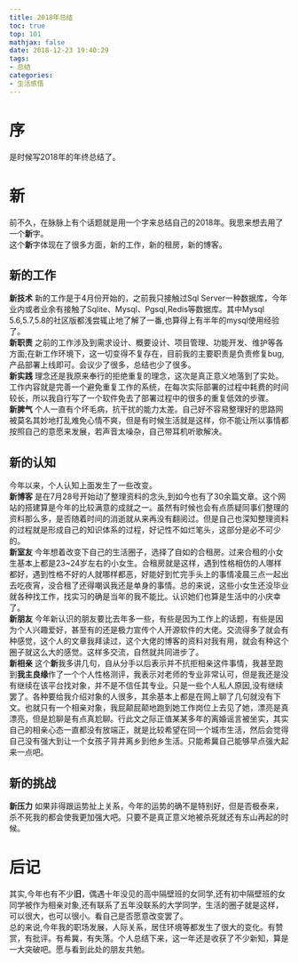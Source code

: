 ```yaml
---
title: 2018年总结
toc: true
top: 101
mathjax: false
date: 2018-12-23 19:40:29
tags:
- 总结
categories:
- 生活感悟
---
```

# 序
是时候写2018年的年终总结了。

# 新
前不久，在脉脉上有个话题就是用一个字来总结自己的2018年。我思来想去用了一个**新**字。  
这个**新**字体现在了很多方面，新的工作，新的租房，新的博客。  

## 新的工作

**新技术** 新的工作是于4月份开始的，之前我只接触过Sql Server一种数据库，今年业内或者业余有接触了Sqlite、Mysql、Pgsql,Redis等数据库。其中Mysql 5.6,5.7,5.8的社区版都浅尝辄止地了解了一番,也算得上有半年的mysql使用经验了。  
**新职责** 之前的工作涉及到需求设计、概要设计、项目管理、功能开发、维护等各方面;在新工作环境下，这一切变得不复存在，目前我的主要职责是负责修复bug,产品部署上线即可。会议少了很多，总结也少了很多。  
**新实践** 理念还是我原来奉行的拒绝重复的理念，这次是真正意义地落到了实处。工作内容就是完善一个避免重复工作的系统，在每次实际部署的过程中耗费的时间较长，所以我自行写了一个软件免去了部署过程中的很多的重复低效的步骤。  
**新脾气** 个人一直有个坏毛病，抗干扰的能力太差。自己好不容易整理好的思路网被莫名其妙地打乱难免心情不爽，但是有时候生活就是这样，你不能让所以事情都按照自己的意愿来发展，若声音太噪杂，自己带耳机听歌解决。  

## 新的认知

今年以来，个人认知上面发生了一些改变。  
**新博客** 是在7月28号开始动了整理资料的念头,到如今也有了30余篇文章。这个网站的搭建算是今年的比较满意的成就之一。虽然有时候也会有点质疑同事们整理的资料那么多，是否随着时间的消逝就从来再没有翻阅过。但是自己也深知整理资料的过程就是形成自己的知识体系的过程，好记性不如烂笔头，这部分是必不可少的。  
**新室友** 今年想着改变下自己的生活圈子，选择了自如的合租房。过来合租的小女生基本上都是23~24岁左右的小女生。合租房就是这样，遇到性格相仿的人哪样都好，遇到性格不好的人就哪样都恶，好能好到忙完手头上的事情凌晨三点一起出去吃夜宵，没合租了还得嘲讽我还是单身的事情。总的来说，这些小女生还没毕业就各种找工作，找实习的确是当年的我不能比。认识她们也算是生活中的小庆幸了。  
**新朋友** 今年新认识的朋友要比去年多一些，有些是因为工作上的话题，有些是因为个人兴趣爱好，甚至有的还是极力宣传个人开源软件的大佬。交流得多了就会有种感觉，这个人的文章我拜读过，这个大佬的博客的资料对我有用，就会有种这个圈子就这么大的感觉。这样多交流，自然就共同进步了。  
**新相亲** 这个**新**我多讲几句，自从分手以后表示并不抗拒相亲这件事情，我甚至跑到**我主良缘**作了一个个人性格测评，我表示对老师的专业非常认可，但是我还是没有继续在该平台找对象，并不是不信任其专业。只是一些个人私人原因,没有继续罢了。各种要给我介绍对象的人很多，其余基本上都是在网上聊了几句就没有下文。也就只有一个相亲对象，我屁颠屁颠地跑到她工作岗位上去见了她，漂亮是真漂亮，但是尬聊是有点真尬聊。行此文之际正值某某多年的离婚谣言被坐实，其实自己的相亲心态一直都没有放端正，就是比较希望在同一个城市生活，然后会觉得自己没有强大到让一个女孩子背井离乡到他乡生活。只能希冀自己能够早点强大起来一点吧。  

## 新的挑战

**新压力**  如果非得跟运势扯上关系，今年的运势的确不是特别好，但是否极泰来，杀不死我的都会使我更加强大吧。只要不是真正意义地被杀死就还有东山再起的时候。  

# 后记

其实,今年也有不少**旧**，偶遇十年没见的高中隔壁班的女同学,还有初中隔壁班的女同学被作为相亲对象,还有联系了五年没联系的大学同学，生活的圈子就是这样，可以很大，也可以很小。看自己是否愿意改变罢了。  
总的来说,今年我的职场发展，人际关系，居住环境等都发生了很大的变化。有赞赏，有批评。有希冀，有失落。个人总结下来，这一年还是收获了不少新知，算是一大突破吧。愿与看到此处的朋友共勉。  
